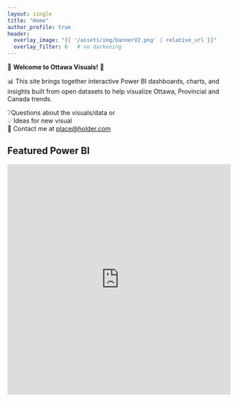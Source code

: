 ```yaml
---
layout: single
title: "Home"
author_profile: true
header:
  overlay_image: "{{ '/assets/img/bannerV2.png' | relative_url }}"
  overlay_filter: 0   # no darkening
---
```



🍁 __Welcome to Ottawa Visuals!__ 🍁 

📊 This site brings together interactive Power BI dashboards, charts, and insights built from open datasets to help visualize Ottawa, Provincial and Canada trends.

❔Questions about the visuals/data or  
💡 Ideas for new visual  
📧 Contact me at place@holder.com 



## Featured Power BI
<div class="embed-container">
  <!-- Replace with Publish-to-web iframe -->
  <iframe width="100%" height="520" src="https://app.powerbi.com/view?r=eyJrIjoiNWQ3NTFlZDctNGExNC00NGUzLWJjNmItODQ1MmI5MTM0NjY2IiwidCI6ImU2MzBkYjI4LWRjOGUtNDhiNi1iOTU4LWMxMWVjZTNlNTdjYiJ9" frameborder="0" allowfullscreen="true"></iframe>
</div>
